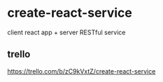 # create-react-service
client react app + server RESTful service

## trello
https://trello.com/b/zC9kVxtZ/create-react-service
